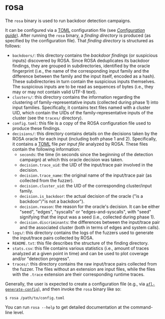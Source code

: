 # rosa

The `rosa` binary is used to run backdoor detection campaigns.

It can be configured via a [TOML](https://toml.io/en/) configuration file (see
[_Configuration guide_](../config_guide.md)). After running the `rosa` binary, a _finding directory_
is produced (as specified by the configuration file). That _finding directory_ is structured as
follows:

- `backdoors/`: this directory contains the _backdoor findings_ (or suspicious inputs) discovered by
  ROSA. Since ROSA deduplicates its backdoor findings, they are grouped in subdirectories,
  identified by the oracle fingerprint (i.e., the name of the corresponding input family and the
  difference between the family and the input itself, encoded as a hash). These subdirectories in
  turn contain the suspicious inputs themselves. The suspicious inputs are to be read as sequences
  of bytes (i.e., they may or may not contain valid UTF-8 text).
- `clusters/`: this directory contains the information regarding the clustering of
  family-representative inputs (collected during phase 1) into input families. Specifically, it
  contains text files named with a cluster UID, which contain the UIDs of the family-representative
  inputs of the cluster (see the `traces/` directory).
- `config.toml`: this file is a copy of the ROSA configuration file used to produce these findings.
- `decisions/`: this directory contains details on the decisions taken by the ROSA oracle for each
  input (including both phase 1 and 2). Specifically, it contains a [TOML](https://toml.io/en/) file
  _per input file_ analyzed by ROSA. These files contain the following information:
  - `seconds`: the time (in seconds since the beginning of the detection campaign) at which this
    oracle decision was taken.
  - `decision.trace_uid`: the UID of the input/trace pair involved in the decision.
  - `decision.trace_name`: the original name of the input/trace pair (as collected from the fuzzer).
  - `decision.cluster_uid`: the UID of the corresponding cluster/input family.
  - `decision.is_backdoor`: the actual decision of the oracle ("is a backdoor"/"is not a backdoor").
  - `decision.reason`: the reason for the oracle's decision. It can be either "seed", "edges",
    "syscalls" or "edges-and-syscalls", with "seed" signifying that the input was a seed (i.e.,
    collected during phase 1).
  - `decision.discriminants`: the differences between the input/trace pair and the associated
    cluster (both in terms of edges and system calls).
- `logs/`: this directory contains the logs of the fuzzers used to generate the input/trace pairs
  collected by ROSA.
- `README.txt`: this file describes the structure of the finding directory.
- `stats.csv`: this file contains various statistics (i.e., amount of traces analyzed at a given
  point in time) and can be used to plot coverage and/or "detection progress".
- `traces/`: this directory contains the raw input/trace pairs collected from the fuzzer. The files
  without an extension are input files, while the files with the `.trace` extension are their
  corresponding runtime traces.

Generally, the user is expected to create a configuration file (e.g., via
[`afl-generate-config`](./afl_generate_config.md)), and then invoke the `rosa` binary like so:

```console
$ rosa /path/to/config.toml
```

You can run `rosa --help` to get detailed documentation at the command-line level.
